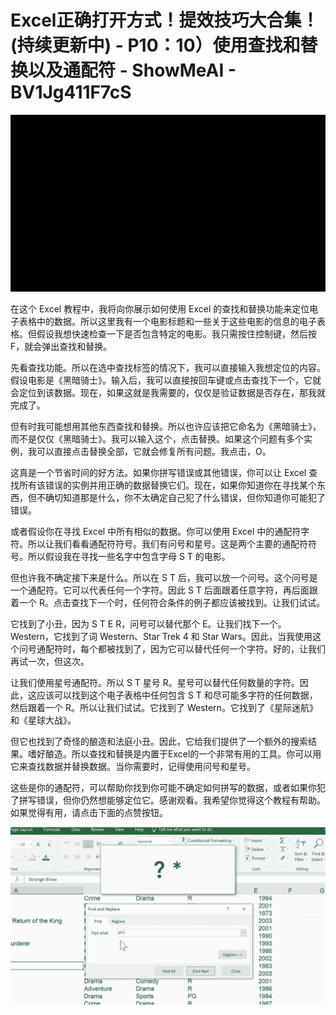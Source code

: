 # Excel正确打开方式！提效技巧大合集！(持续更新中) - P10：10）使用查找和替换以及通配符 - ShowMeAI - BV1Jg411F7cS

![](img/3767d9802a9cc320f5cec4a401b95e42_0.png)

在这个 Excel 教程中，我将向你展示如何使用 Excel 的查找和替换功能来定位电子表格中的数据。所以这里我有一个电影标题和一些关于这些电影的信息的电子表格。但假设我想快速检查一下是否包含特定的电影。我只需按住控制键，然后按 F，就会弹出查找和替换。

先看查找功能。所以在选中查找标签的情况下，我可以直接输入我想定位的内容。假设电影是《黑暗骑士》。输入后，我可以直接按回车键或点击查找下一个，它就会定位到该数据。现在，如果这就是我需要的，仅仅是验证数据是否存在，那我就完成了。

但有时我可能想用其他东西查找和替换。所以也许应该把它命名为《黑暗骑士》，而不是仅仅《黑暗骑士》。我可以输入这个，点击替换。如果这个问题有多个实例，我可以直接点击替换全部，它就会修复所有问题。我点击，O。

这真是一个节省时间的好方法。如果你拼写错误或其他错误，你可以让 Excel 查找所有该错误的实例并用正确的数据替换它们。现在，如果你知道你在寻找某个东西，但不确切知道那是什么，你不太确定自己犯了什么错误，但你知道你可能犯了错误。

或者假设你在寻找 Excel 中所有相似的数据。你可以使用 Excel 中的通配符字符。所以让我们看看通配符符号。我们有问号和星号。这是两个主要的通配符符号。所以假设我在寻找一些名字中包含字母 S T 的电影。

但也许我不确定接下来是什么。所以在 S T 后，我可以放一个问号。这个问号是一个通配符。它可以代表任何一个字符。因此 S T 后面跟着任意字符，再后面跟着一个 R。点击查找下一个时，任何符合条件的例子都应该被找到。让我们试试。

它找到了小丑，因为 S T E R，问号可以替代那个 E。让我们找下一个。Western，它找到了词 Western、Star Trek 4 和 Star Wars。因此，当我使用这个问号通配符时，每个都被找到了，因为它可以替代任何一个字符。好的，让我们再试一次，但这次。

让我们使用星号通配符。所以 S T 星号 R。星号可以替代任何数量的字符。因此，这应该可以找到这个电子表格中任何包含 S T 和尽可能多字符的任何数据，然后跟着一个 R。所以让我们试试。它找到了 Western。它找到了《星际迷航》和《星球大战》。

但它也找到了奇怪的酿造和法庭小丑。因此，它给我们提供了一个额外的搜索结果。嗜好酿造。所以查找和替换是内置于Excel的一个非常有用的工具。你可以用它来查找数据并替换数据。当你需要时，记得使用问号和星号。

这些是你的通配符，可以帮助你找到你可能不确定如何拼写的数据，或者如果你犯了拼写错误，但你仍然想能够定位它。感谢观看。我希望你觉得这个教程有帮助。如果觉得有用，请点击下面的点赞按钮。

![](img/3767d9802a9cc320f5cec4a401b95e42_2.png)
